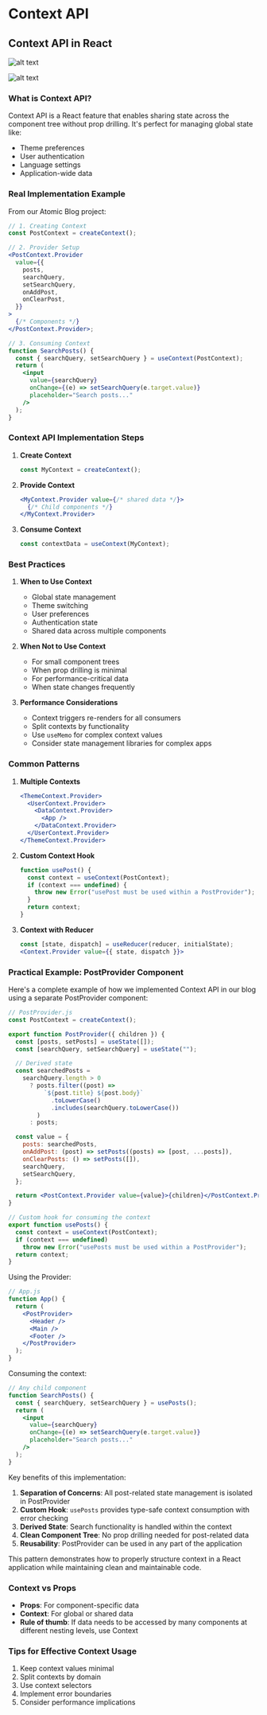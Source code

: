 # Context API

## Context API in React

![alt text](context-Api.png)

![alt text](what-is-context-api.png)

### What is Context API?

Context API is a React feature that enables sharing state across the component tree without prop drilling. It's perfect for managing global state like:

- Theme preferences
- User authentication
- Language settings
- Application-wide data

### Real Implementation Example

From our Atomic Blog project:

```jsx
// 1. Creating Context
const PostContext = createContext();

// 2. Provider Setup
<PostContext.Provider
  value={{
    posts,
    searchQuery,
    setSearchQuery,
    onAddPost,
    onClearPost,
  }}
>
  {/* Components */}
</PostContext.Provider>;

// 3. Consuming Context
function SearchPosts() {
  const { searchQuery, setSearchQuery } = useContext(PostContext);
  return (
    <input
      value={searchQuery}
      onChange={(e) => setSearchQuery(e.target.value)}
      placeholder="Search posts..."
    />
  );
}
```

### Context API Implementation Steps

1. **Create Context**

   ```jsx
   const MyContext = createContext();
   ```

2. **Provide Context**

   ```jsx
   <MyContext.Provider value={/* shared data */}>
     {/* Child components */}
   </MyContext.Provider>
   ```

3. **Consume Context**
   ```jsx
   const contextData = useContext(MyContext);
   ```

### Best Practices

1. **When to Use Context**

   - Global state management
   - Theme switching
   - User preferences
   - Authentication state
   - Shared data across multiple components

2. **When Not to Use Context**

   - For small component trees
   - When prop drilling is minimal
   - For performance-critical data
   - When state changes frequently

3. **Performance Considerations**
   - Context triggers re-renders for all consumers
   - Split contexts by functionality
   - Use `useMemo` for complex context values
   - Consider state management libraries for complex apps

### Common Patterns

1. **Multiple Contexts**

   ```jsx
   <ThemeContext.Provider>
     <UserContext.Provider>
       <DataContext.Provider>
         <App />
       </DataContext.Provider>
     </UserContext.Provider>
   </ThemeContext.Provider>
   ```

2. **Custom Context Hook**

   ```jsx
   function usePost() {
     const context = useContext(PostContext);
     if (context === undefined) {
       throw new Error("usePost must be used within a PostProvider");
     }
     return context;
   }
   ```

3. **Context with Reducer**
   ```jsx
   const [state, dispatch] = useReducer(reducer, initialState);
   <Context.Provider value={{ state, dispatch }}>
   ```

### Practical Example: PostProvider Component

Here's a complete example of how we implemented Context API in our blog using a separate PostProvider component:

```jsx
// PostProvider.js
const PostContext = createContext();

export function PostProvider({ children }) {
  const [posts, setPosts] = useState([]);
  const [searchQuery, setSearchQuery] = useState("");

  // Derived state
  const searchedPosts =
    searchQuery.length > 0
      ? posts.filter((post) =>
          `${post.title} ${post.body}`
            .toLowerCase()
            .includes(searchQuery.toLowerCase())
        )
      : posts;

  const value = {
    posts: searchedPosts,
    onAddPost: (post) => setPosts((posts) => [post, ...posts]),
    onClearPosts: () => setPosts([]),
    searchQuery,
    setSearchQuery,
  };

  return <PostContext.Provider value={value}>{children}</PostContext.Provider>;
}

// Custom hook for consuming the context
export function usePosts() {
  const context = useContext(PostContext);
  if (context === undefined)
    throw new Error("usePosts must be used within a PostProvider");
  return context;
}
```

Using the Provider:

```jsx
// App.js
function App() {
  return (
    <PostProvider>
      <Header />
      <Main />
      <Footer />
    </PostProvider>
  );
}
```

Consuming the context:

```jsx
// Any child component
function SearchPosts() {
  const { searchQuery, setSearchQuery } = usePosts();
  return (
    <input
      value={searchQuery}
      onChange={(e) => setSearchQuery(e.target.value)}
      placeholder="Search posts..."
    />
  );
}
```

Key benefits of this implementation:

1. **Separation of Concerns**: All post-related state management is isolated in PostProvider
2. **Custom Hook**: `usePosts` provides type-safe context consumption with error checking
3. **Derived State**: Search functionality is handled within the context
4. **Clean Component Tree**: No prop drilling needed for post-related data
5. **Reusability**: PostProvider can be used in any part of the application

This pattern demonstrates how to properly structure context in a React application while maintaining clean and maintainable code.

### Context vs Props

- **Props**: For component-specific data
- **Context**: For global or shared data
- **Rule of thumb**: If data needs to be accessed by many components at different nesting levels, use Context

### Tips for Effective Context Usage

1. Keep context values minimal
2. Split contexts by domain
3. Use context selectors
4. Implement error boundaries
5. Consider performance implications
